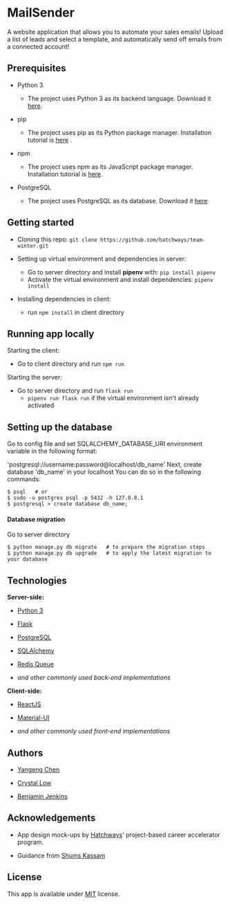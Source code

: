 # MailSender

  

A website application that allows you to automate your sales emails! Upload a list of leads and select a template, and automatically send off emails from a connected account!

  

## Prerequisites

  

-  Python 3
   - The project uses Python 3 as its backend language. Download it  [here](https://www.python.org/downloads/).

-  pip
   -  The project uses pip as its Python package manager. Installation tutorial is [here](https://pip.pypa.io/en/stable/installing/) .

- npm
   - The project uses npm as its JavaScript package manager. Installation tutorial is [here](https://www.npmjs.com/).

- PostgreSQL
	- The project uses PostgreSQL as its database. Download it [here](https://www.postgresql.org/download/) 

## Getting started

  

- Cloning this repo: 
`git clone https://github.com/hatchways/team-winter.git`

- Setting up virtual environment and dependencies in server:
   - Go to server directory and install **pipenv** with: `pip install pipenv`
	- Activate the virtual environment and install dependencies: `pipenv install`

- Installing dependencies in client: 
	- run `npm install` in client directory

  

## Running app locally

Starting the client:
- Go to client directory and run `npm run`

Starting the server:
- Go to server directory and run `flask run`
	- `pipenv run flask run` if the virtual environment isn't already activated
  
## Setting up the database  

Go to config file and set SQLALCHEMY_DATABASE_URI environment variable in the following format:

'postgresql://username:password@localhost/db_name'
Next, create database 'db_name' in your localhost
You can do so in the following commands:
```
$ psql   # or
$ sudo -u postgres psql -p 5432 -h 127.0.0.1
$ postgresql > create database db_name;
```

#### Database migration
Go to server directory
```
$ python manage.py db migrate   # to prepare the migration steps
$ python manage.py db upgrade   # to apply the latest migration to your database
```
## Technologies

  

**Server-side:**

  

-  [Python 3](https://www.python.org/downloads/)

-  [Flask](https://www.palletsprojects.com/p/flask/)

-  [PostgreSQL](https://www.postgresql.org/download/) 

-  [SQLAlchemy](https://www.sqlalchemy.org/)

-  [Redis Queue](https://python-rq.org/)

-  _and other commonly used back-end implementations_

  

**Client-side:**

  

-  [ReactJS](https://reactjs.org/) 

-  [Material-UI](https://material-ui.com/)


-  _and other commonly used front-end implementations_

  

## Authors

  

-  [Yangeng Chen](https://github.com/YangengChen)

-  [Crystal Low](https://github.com/crystallow1168)

-  [Benjamin Jenkins](https://github.com/benjaminjenkins1)

  

## Acknowledgements

  

- App design mock-ups by [Hatchways](https://hatchways.io)' project-based career accelerator program.

- Guidance from [Shums Kassam](https://github.com/skassam21)

  

## License

  

This app is available under [MIT](https://choosealicense.com/licenses/mit/) license.